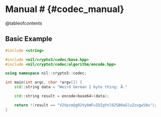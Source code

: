 # Manual # {#codec_manual}

@tableofcontents

## Basic Example

```cpp
#include <string>

#include <nil/crypto3/codec/base.hpp>
#include <nil/crypto3/codec/algorithm/encode.hpp>

using namespace nil::crypto3::codec;

int main(int argc, char *argv[]) {
    std::string data = "Weird German 2 byte thing: Ã."

    std::string result = encode<base64>(data);

    return !(result == "V2VpcmQgR2VybWFuIDIgYnl0ZSB0aGluZzogw58u");
}
```
